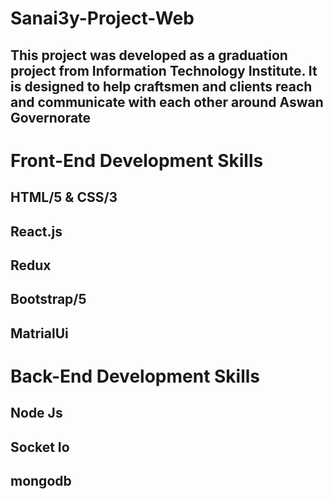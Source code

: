 # Sanai3y-Project-Web
## This project was developed as a graduation project from Information Technology Institute. It is designed to help craftsmen and clients reach and communicate with each other around Aswan Governorate

# Front-End Development Skills
## HTML/5 & CSS/3 
## React.js
## Redux 
## Bootstrap/5
## MatrialUi

# Back-End Development Skills
## Node Js
## Socket Io
## mongodb



